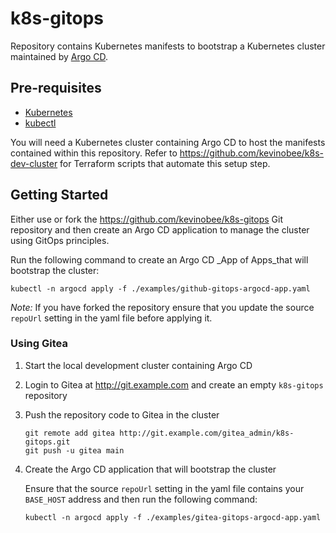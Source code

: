 # k8s-gitops

Repository contains Kubernetes manifests to bootstrap a Kubernetes cluster maintained by [Argo CD](https://argoproj.github.io/cd/).

## Pre-requisites

* [Kubernetes](https://kubernetes.io/)
* [kubectl](https://kubernetes.io/docs/reference/kubectl/overview/)

You will need a Kubernetes cluster containing Argo CD to host the manifests contained within this repository. Refer to <https://github.com/kevinobee/k8s-dev-cluster> for Terraform scripts that automate this setup step.

## Getting Started

Either use or fork the <https://github.com/kevinobee/k8s-gitops> Git repository and then create an Argo CD application to manage the cluster using GitOps principles.

Run the following command to create an Argo CD _App of Apps_that will bootstrap the cluster:

```Shell
kubectl -n argocd apply -f ./examples/github-gitops-argocd-app.yaml
```

*Note:* If you have forked the repository ensure that you update the source `repoUrl` setting in the yaml file before applying it.

### Using Gitea

1. Start the local development cluster containing Argo CD

1. Login to Gitea at <http://git.example.com> and create an empty `k8s-gitops` repository

1. Push the repository code to Gitea in the cluster

    ```Shell
    git remote add gitea http://git.example.com/gitea_admin/k8s-gitops.git
    git push -u gitea main
    ```

1. Create the Argo CD application that will bootstrap the cluster

    Ensure that the source `repoUrl` setting in the yaml file contains your `BASE_HOST` address and then run the following command:

    ```Shell
    kubectl -n argocd apply -f ./examples/gitea-gitops-argocd-app.yaml
    ```
